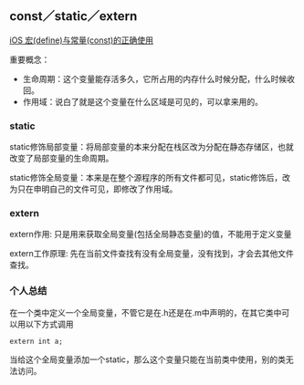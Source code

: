 ## const／static／extern


[iOS 宏(define)与常量(const)的正确使用](https://www.jianshu.com/p/f83335e036b5)

重要概念：

* 生命周期：这个变量能存活多久，它所占用的内存什么时候分配，什么时候收回。
* 作用域：说白了就是这个变量在什么区域是可见的，可以拿来用的。

### static

static修饰局部变量：将局部变量的本来分配在栈区改为分配在静态存储区，也就改变了局部变量的生命周期。

static修饰全局变量：本来是在整个源程序的所有文件都可见，static修饰后，改为只在申明自己的文件可见，即修改了作用域。


### extern

extern作用:
只是用来获取全局变量(包括全局静态变量)的值，不能用于定义变量

extern工作原理:
先在当前文件查找有没有全局变量，没有找到，才会去其他文件查找。

### 个人总结

在一个类中定义一个全局变量，不管它是在.h还是在.m中声明的，在其它类中可以用以下方式调用

	extern int a;

当给这个全局变量添加一个static，那么这个变量只能在当前类中使用，别的类无法访问。






























